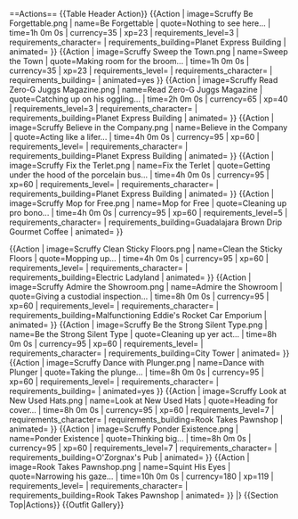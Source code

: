 ==Actions==
{{Table Header Action}}
{{Action
| image=Scruffy Be Forgettable.png
| name=Be Forgettable
| quote=Nothing to see here...
| time=1h 0m 0s
| currency=35
| xp=23
| requirements_level=3
| requirements_character=
| requirements_building=Planet Express Building
| animated=
}}
{{Action
| image=Scruffy Sweep the Town.png
| name=Sweep the Town
| quote=Making room for the broom...
| time=1h 0m 0s
| currency=35
| xp=23
| requirements_level=
| requirements_character=
| requirements_building=
| animated=yes
}}
{{Action
| image=Scruffy Read Zero-G Juggs Magazine.png
| name=Read Zero-G Juggs Magazine
| quote=Catching up on his oggling...
| time=2h 0m 0s
| currency=65
| xp=40
| requirements_level=3
| requirements_character=
| requirements_building=Planet Express Building
| animated=
}}
{{Action
| image=Scruffy Believe in the Company.png
| name=Believe in the Company
| quote=Acting like a lifer...
| time=4h 0m 0s
| currency=95
| xp=60
| requirements_level=
| requirements_character=
| requirements_building=Planet Express Building
| animated=
}}
{{Action
| image=Scruffy Fix the Terlet.png
| name=Fix the Terlet
| quote=Getting under the hood of the porcelain bus...
| time=4h 0m 0s
| currency=95
| xp=60
| requirements_level=
| requirements_character=
| requirements_building=Planet Express Building
| animated=
}}
{{Action
| image=Scruffy Mop for Free.png
| name=Mop for Free
| quote=Cleaning up pro bono...
| time=4h 0m 0s
| currency=95
| xp=60
| requirements_level=5
| requirements_character=
| requirements_building=Guadalajara Brown Drip Gourmet Coffee
| animated=
}}
<!-- This action doesn't seem to exist anymore.
{{Action
| image=Scruffy Take Robots for a Spin on His Moustache.png
| name=Take Robots for a Spin on His Moustache
| quote=
| time=4h 0m 0s
| currency=95
| xp=60
| requirements_level=
| requirements_character=
| requirements_building=Electric Ladyland
| animated=
}} -->
{{Action
| image=Scruffy Clean Sticky Floors.png
| name=Clean the Sticky Floors
| quote=Mopping up...
| time=4h 0m 0s
| currency=95
| xp=60
| requirements_level=
| requirements_character=
| requirements_building=Electric Ladyland
| animated=
}}
{{Action
| image=Scruffy Admire the Showroom.png
| name=Admire the Showroom
| quote=Giving a custodial inspection...
| time=8h 0m 0s
| currency=95
| xp=60
| requirements_level=
| requirements_character=
| requirements_building=Malfunctioning Eddie's Rocket Car Emporium
| animated=
}}
{{Action
| image=Scruffy Be the Strong Silent Type.png
| name=Be the Strong Silent Type
| quote=Cleaning up yer act...
| time=8h 0m 0s
| currency=95
| xp=60
| requirements_level=
| requirements_character=
| requirements_building=City Tower
| animated=
}}
{{Action
| image=Scruffy Dance with Plunger.png
| name=Dance with Plunger
| quote=Taking the plunge...
| time=8h 0m 0s
| currency=95
| xp=60
| requirements_level=
| requirements_character=
| requirements_building=
| animated=yes
}}
{{Action
| image=Scruffy Look at New Used Hats.png
| name=Look at New Used Hats
| quote=Heading for cover...
| time=8h 0m 0s
| currency=95
| xp=60
| requirements_level=7
| requirements_character=
| requirements_building=Rook Takes Pawnshop
| animated=
}}
{{Action
| image=Scruffy Ponder Existence.png
| name=Ponder Existence
| quote=Thinking big...
| time=8h 0m 0s
| currency=95
| xp=60
| requirements_level=7
| requirements_character=
| requirements_building=O'Zorgnax's Pub
| animated=
}}
{{Action
| image=Rook Takes Pawnshop.png
| name=Squint His Eyes
| quote=Narrowing his gaze...
| time=10h 0m 0s
| currency=180
| xp=119
| requirements_level=
| requirements_character=
| requirements_building=Rook Takes Pawnshop
| animated=
}}
|}
{{Section Top|Actions}}
{{Outfit Gallery}}
